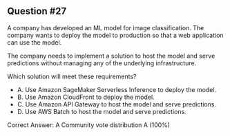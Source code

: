 ## Question #27

A company has developed an ML model for image classification. The company wants to deploy the model to production so that a web application can use the model.

The company needs to implement a solution to host the model and serve predictions without managing any of the underlying infrastructure.

Which solution will meet these requirements?

- A. Use Amazon SageMaker Serverless Inference to deploy the model.
- B. Use Amazon CloudFront to deploy the model.
- C. Use Amazon API Gateway to host the model and serve predictions.
- D. Use AWS Batch to host the model and serve predictions. 

Correct Answer: 
A Community vote distribution A (100%)